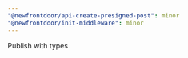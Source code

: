 ```yaml
---
"@newfrontdoor/api-create-presigned-post": minor
"@newfrontdoor/init-middleware": minor
---
```


Publish with types
